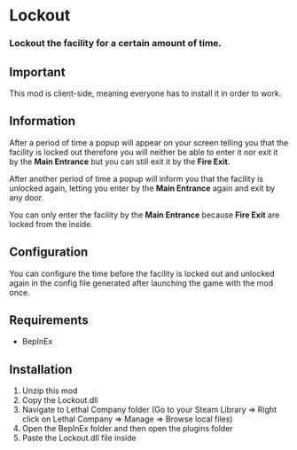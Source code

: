 # Lockout

### Lockout the facility for a certain amount of time.

## Important

This mod is client-side, meaning everyone has to install it in order to work.

## Information

After a period of time a popup will appear on your screen telling you that the facility is locked out therefore you will neither be able to enter it nor exit it by the **Main Entrance** but you can still exit it by the **Fire Exit**.

After another period of time a popup will inform you that the facility is unlocked again, letting you enter by the **Main Entrance** again and exit by any door.

You can only enter the facility by the **Main Entrance** because **Fire Exit** are locked from the inside.

## Configuration

You can configure the time before the facility is locked out and unlocked again in the config file generated after launching the game with the mod once.

## Requirements
- BepInEx

## Installation

1. Unzip this mod
2. Copy the Lockout.dll
3. Navigate to Lethal Company folder (Go to your Steam Library =>  Right click on Lethal Company => Manage => Browse local files)
4. Open the BepInEx folder and then open the plugins folder
5. Paste the Lockout.dll file inside